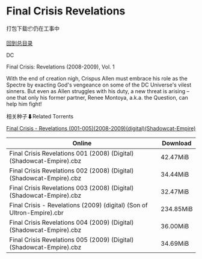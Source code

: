 # Final Crisis Revelations

打包下载📦仍在工事中

[回到总目录](/Catalogs.md)

DC

Final Crisis: Revelations (2008-2009), Vol. 1

With the end of creation nigh, Crispus Allen must embrace his role as the Spectre by exacting God's vengeance on some of the DC Universe's vilest sinners. But even as Allen struggles with his duty, a new threat is arising – one that only his former partner, Renee Montoya, a.k.a. the Question, can help him fight!





相关种子⬇Related Torrents

[Final Crisis - Revelations (001-005)(2008-2009)(digital)(Shadowcat-Empire)](https://github.com/alicewish/markdown/blob/master/torrent/Final-Crisis---Revelations--001-005--2008-2009--digital--Shadowcat-Empire.md)

Online | Download
--- | ---
Final Crisis Revelations 001 (2008) (Digital) (Shadowcat-Empire).cbz | 42.47MiB
Final Crisis Revelations 002 (2008) (Digital) (Shadowcat-Empire).cbz | 34.44MiB
Final Crisis Revelations 003 (2008) (Digital) (Shadowcat-Empire).cbz | 32.47MiB
Final Crisis - Revelations (2009) (digital) (Son of Ultron-Empire).cbr | 234.85MiB
Final Crisis Revelations 004 (2009) (Digital) (Shadowcat-Empire).cbz | 36.00MiB
Final Crisis Revelations 005 (2009) (Digital) (Shadowcat-Empire).cbz | 34.69MiB